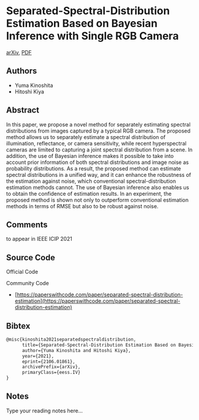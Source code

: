 
# Separated-Spectral-Distribution Estimation Based on Bayesian Inference with Single RGB Camera

[arXiv](https://arxiv.org/abs/2106.01861), [PDF](https://arxiv.org/pdf/2106.01861.pdf)

## Authors

- Yuma Kinoshita
- Hitoshi Kiya

## Abstract

In this paper, we propose a novel method for separately estimating spectral distributions from images captured by a typical RGB camera. The proposed method allows us to separately estimate a spectral distribution of illumination, reflectance, or camera sensitivity, while recent hyperspectral cameras are limited to capturing a joint spectral distribution from a scene. In addition, the use of Bayesian inference makes it possible to take into account prior information of both spectral distributions and image noise as probability distributions. As a result, the proposed method can estimate spectral distributions in a unified way, and it can enhance the robustness of the estimation against noise, which conventional spectral-distribution estimation methods cannot. The use of Bayesian inference also enables us to obtain the confidence of estimation results. In an experiment, the proposed method is shown not only to outperform conventional estimation methods in terms of RMSE but also to be robust against noise.

## Comments

to appear in IEEE ICIP 2021

## Source Code

Official Code



Community Code

- [https://paperswithcode.com/paper/separated-spectral-distribution-estimation](https://paperswithcode.com/paper/separated-spectral-distribution-estimation)

## Bibtex

```tex
@misc{kinoshita2021separatedspectraldistribution,
      title={Separated-Spectral-Distribution Estimation Based on Bayesian Inference with Single RGB Camera}, 
      author={Yuma Kinoshita and Hitoshi Kiya},
      year={2021},
      eprint={2106.01861},
      archivePrefix={arXiv},
      primaryClass={eess.IV}
}
```

## Notes

Type your reading notes here...

